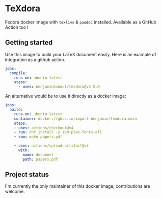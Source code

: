 # TeXdora

Fedora docker image with `texlive` & `pandoc` installed.
Available as a GitHub Action too !

## Getting started

Use this image to build your LaTeX document easily. Here is an example of integration as a github action.

<!-- x-release-please-start-version -->
```yaml
jobs:
  compile:
    runs-on: ubuntu-latest
    steps:
      - uses: benjaminboboul/texdora@v3.5.0
```

An alternative would be to use it directly as a docker image:

```yaml
jobs:
  build:
    runs-on: ubuntu-latest
    container: docker://ghcr.io/import-benjamin/texdora:main
    steps:
    - uses: actions/checkout@v4
    - run: dnf install -y ibm-plex-fonts-all
    - run: make papers.pdf

    - uses: actions/upload-artifact@v3
      with:
        name: document
        path: papers.pdf
```

<!-- x-release-please-end -->

## Project status

I'm currently the only maintainer of this docker image, contributions are welcome.
